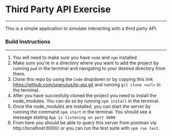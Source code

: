 # Third Party API Exercise
---

This is a simple application to simulate interacting with a third party API.

### Build Instructions
---

1. You will need to make sure you have `node` and `npm` installed
2. Make sure you're in a directory where you want to add the project by running `pwd` in the terminal and navigating to your desired directory from there.
3. Clone this repo by using the `Code` dropdown or by copying this link https://github.com/seanulus/tp-api.git and running `git clone <url>` in the terminal.
4. After you have succesfully cloned the project you need to install the node_modules. You can do so by running `npm install` in the terminal.
5. Once the node_modules are installed, you can start the server by running the command `npm start` in the terminal. You should see a message stating `App is listening on port 8000`
6. From here you should be able to query this server from postman via http://localhost:8000/ or you can run the test suite with `npm run test`.
